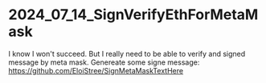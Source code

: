# 2024_07_14_SignVerifyEthForMetaMask
I know I won't succeed. But I really need to be able to verify and signed message by meta mask.
Genereate some signe message: https://github.com/EloiStree/SignMetaMaskTextHere
